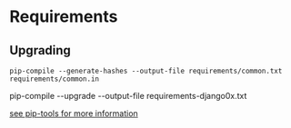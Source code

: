 
# Requirements

## Upgrading

    pip-compile --generate-hashes --output-file requirements/common.txt requirements/common.in


pip-compile --upgrade
--output-file requirements-django0x.txt


[see pip-tools for more information](https://pypi.org/project/pip-tools/)